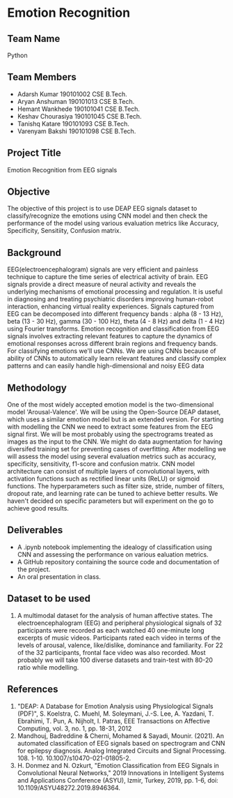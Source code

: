 # Emotion Recognition

## Team Name
Python

## Team Members
* Adarsh Kumar 190101002 CSE B.Tech.
* Aryan Anshuman 190101013 CSE B.Tech.
* Hemant Wankhede 190101041	CSE B.Tech.
* Keshav Chourasiya	190101045 CSE B.Tech.
* Tanishq Katare 190101093 CSE B.Tech.
* Varenyam Bakshi 190101098	CSE B.Tech.

## Project Title
Emotion Recognition from EEG signals

## Objective
The objective of this project is to use DEAP EEG signals dataset to classify/recognize the emotions using CNN model and then check the performance of the model using various evaluation metrics like Accuracy, Specificity, Sensitiity, Confusion matrix.

## Background
EEG(electroencephalogram) signals are very efficient and painless technique to capture the time series of electrical activity of brain. EEG signals provide a direct measure of neural activity and reveals the underlying mechanisms of emotional processing and regulation. It is useful in diagnosing and treating psychiatric disorders improving human-robot interaction, enhancing virtual reality experiences. Signals captured from EEG can be decomposed into different frequency bands : alpha (8 - 13 Hz), beta (13 - 30 Hz), gamma (30 - 100 Hz), theta (4 - 8 Hz) and delta (1 - 4 Hz) using Fourier transforms. Emotion recognition and classification from EEG signals involves extracting relevant features to capture the dynamics of emotional responses across different brain regions and frequency bands. For classifying emotions we'll use CNNs. We are using CNNs because of ability of CNNs to automatically learn relevant features and classify complex patterns and can easily handle high-dimensional and noisy EEG data


## Methodology
One of the most widely accepted emotion model is the two-dimensional model 'Arousal-Valence'. We will be using the Open-Source DEAP dataset, which uses a similar emotion model but is an extended version. For starting with modelling the CNN we need to extract some features from the EEG signal first. We will be most probably using the spectrograms treated as images as the input to the CNN. We might do data augmentation for having diversifed training set for preventing cases of overfitting. After modelling we will assess the model using several evaluation metrics such as accuracy, specificity, sensitivity, f1-score and confusion matrix.
CNN model architecture can consist of multiple layers of convolutional layers, with activation functions such as rectified linear units (ReLU) or sigmoid functions. The hyperparameters such as filter size, stride, number of filters, dropout rate, and learning rate can be tuned to achieve better results. We haven't decided on specific parameters but will experiment on the go to achieve good results.


## Deliverables
* A .ipynb notebook implementing the idealogy of classification using CNN and assessing the performance on various ealuation metrics.
* A GitHub repository containing the source code and documentation of the project.
* An oral presentation in class.

## Dataset to be used
1.  A multimodal dataset for the analysis of human affective states. The electroencephalogram (EEG) and peripheral physiological signals of 32 participants were recorded as each watched 40 one-minute long excerpts of music videos. Participants rated each video in terms of the levels of arousal, valence, like/dislike, dominance and familiarity. For 22 of the 32 participants, frontal face video was also recorded. Most probably we will take 100 diverse datasets and train-test with 80-20 ratio while modelling.

## References
1. "DEAP: A Database for Emotion Analysis using Physiological Signals (PDF)", S. Koelstra, C. Muehl, M. Soleymani, J.-S. Lee, A. Yazdani, T. Ebrahimi, T. Pun, A. Nijholt, I. Patras, EEE Transactions on Affective Computing, vol. 3, no. 1, pp. 18-31, 2012
2. Mandhouj, Badreddine & Cherni, Mohamed & Sayadi, Mounir. (2021). An automated classification of EEG signals based on spectrogram and CNN for epilepsy diagnosis. Analog Integrated Circuits and Signal Processing. 108. 1-10. 10.1007/s10470-021-01805-2. 
3. H. Donmez and N. Ozkurt, "Emotion Classification from EEG Signals in Convolutional Neural Networks," 2019 Innovations in Intelligent Systems and Applications Conference (ASYU), Izmir, Turkey, 2019, pp. 1-6, doi: 10.1109/ASYU48272.2019.8946364.